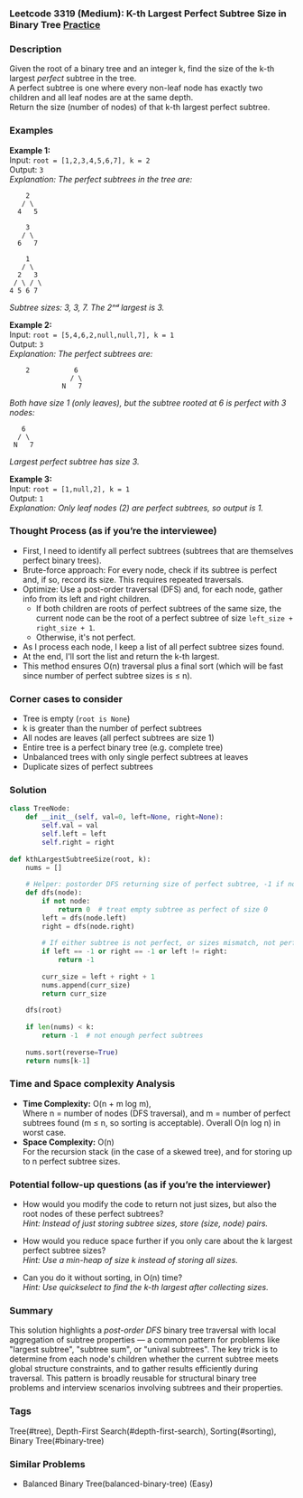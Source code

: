 ### Leetcode 3319 (Medium): K-th Largest Perfect Subtree Size in Binary Tree [Practice](https://leetcode.com/problems/k-th-largest-perfect-subtree-size-in-binary-tree)

### Description  
Given the root of a binary tree and an integer k, find the size of the k-th largest *perfect* subtree in the tree.  
A perfect subtree is one where every non-leaf node has exactly two children and all leaf nodes are at the same depth.  
Return the size (number of nodes) of that k-th largest perfect subtree.  

### Examples  

**Example 1:**  
Input: `root = [1,2,3,4,5,6,7], k = 2`  
Output: `3`  
*Explanation: The perfect subtrees in the tree are:*
```
    2
   / \
  4   5

    3
   / \
  6   7

    1
   / \
  2   3
 / \ / \
4 5 6 7
```
*Subtree sizes: 3, 3, 7. The 2ⁿᵈ largest is 3.*

**Example 2:**  
Input: `root = [5,4,6,2,null,null,7], k = 1`  
Output: `3`  
*Explanation: The perfect subtrees are:*
```
    2           6
               / \
             N   7
 ```
*Both have size 1 (only leaves), but the subtree rooted at 6 is perfect with 3 nodes:*
```
   6
  / \
 N   7
```
*Largest perfect subtree has size 3.*

**Example 3:**  
Input: `root = [1,null,2], k = 1`  
Output: `1`  
*Explanation: Only leaf nodes (2) are perfect subtrees, so output is 1.*

### Thought Process (as if you’re the interviewee)  
- First, I need to identify all perfect subtrees (subtrees that are themselves perfect binary trees).
- Brute-force approach: For every node, check if its subtree is perfect and, if so, record its size. This requires repeated traversals.
- Optimize: Use a post-order traversal (DFS) and, for each node, gather info from its left and right children.  
  - If both children are roots of perfect subtrees of the same size, the current node can be the root of a perfect subtree of size `left_size + right_size + 1`.
  - Otherwise, it's not perfect.
- As I process each node, I keep a list of all perfect subtree sizes found.
- At the end, I'll sort the list and return the k-th largest.
- This method ensures O(n) traversal plus a final sort (which will be fast since number of perfect subtree sizes is ≤ n).

### Corner cases to consider  
- Tree is empty (`root is None`)
- k is greater than the number of perfect subtrees
- All nodes are leaves (all perfect subtrees are size 1)
- Entire tree is a perfect binary tree (e.g. complete tree)
- Unbalanced trees with only single perfect subtrees at leaves
- Duplicate sizes of perfect subtrees

### Solution

```python
class TreeNode:
    def __init__(self, val=0, left=None, right=None):
        self.val = val
        self.left = left
        self.right = right
        
def kthLargestSubtreeSize(root, k):
    nums = []
    
    # Helper: postorder DFS returning size of perfect subtree, -1 if not perfect
    def dfs(node):
        if not node:
            return 0  # treat empty subtree as perfect of size 0
        left = dfs(node.left)
        right = dfs(node.right)
        
        # If either subtree is not perfect, or sizes mismatch, not perfect
        if left == -1 or right == -1 or left != right:
            return -1
        
        curr_size = left + right + 1
        nums.append(curr_size)
        return curr_size
    
    dfs(root)
    
    if len(nums) < k:
        return -1  # not enough perfect subtrees
    
    nums.sort(reverse=True)
    return nums[k-1]
```

### Time and Space complexity Analysis  

- **Time Complexity:** O(n + m log m),  
  Where n = number of nodes (DFS traversal), and m = number of perfect subtrees found (m ≤ n, so sorting is acceptable). Overall O(n log n) in worst case.
- **Space Complexity:** O(n)  
  For the recursion stack (in the case of a skewed tree), and for storing up to n perfect subtree sizes.

### Potential follow-up questions (as if you’re the interviewer)  

- How would you modify the code to return not just sizes, but also the root nodes of these perfect subtrees?  
  *Hint: Instead of just storing subtree sizes, store (size, node) pairs.*

- How would you reduce space further if you only care about the k largest perfect subtree sizes?  
  *Hint: Use a min-heap of size k instead of storing all sizes.*

- Can you do it without sorting, in O(n) time?  
  *Hint: Use quickselect to find the k-th largest after collecting sizes.*

### Summary
This solution highlights a *post-order DFS* binary tree traversal with local aggregation of subtree properties — a common pattern for problems like "largest subtree", "subtree sum", or "unival subtrees". The key trick is to determine from each node's children whether the current subtree meets global structure constraints, and to gather results efficiently during traversal. This pattern is broadly reusable for structural binary tree problems and interview scenarios involving subtrees and their properties.

### Tags
Tree(#tree), Depth-First Search(#depth-first-search), Sorting(#sorting), Binary Tree(#binary-tree)

### Similar Problems
- Balanced Binary Tree(balanced-binary-tree) (Easy)